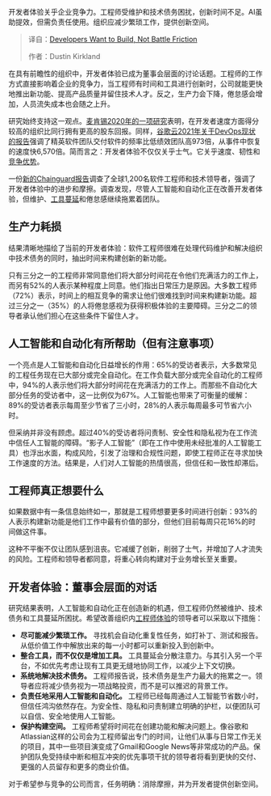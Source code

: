 
<!--
title: 开发者只想构建，而非内耗
cover: https://cdn.thenewstack.io/media/2025/10/e9c28b0b-build12.jpg
summary: 开发者体验关乎企业竞争力。工程师受维护和技术债务困扰，创新时间不足。AI虽助提效，但需负责任使用。组织应减少繁琐工作，提供创新空间。
-->

开发者体验关乎企业竞争力。工程师受维护和技术债务困扰，创新时间不足。AI虽助提效，但需负责任使用。组织应减少繁琐工作，提供创新空间。

> 译自：[Developers Want to Build, Not Battle Friction](https://thenewstack.io/developers-want-to-build-not-battle-friction/)
> 
> 作者：Dustin Kirkland

在具有前瞻性的组织中，开发者体验已成为董事会层面的讨论话题。工程师的工作方式直接影响着企业的竞争力，当工程师有时间和工具进行创新时，公司就能更快地推出新功能、提高产品质量并留住技术人才。反之，生产力会下降，倦怠感会增加，人员流失成本也会随之上升。

研究始终支持这一观点。[麦肯锡2020年的一项研究](https://www.mckinsey.com/industries/technology-media-and-telecommunications/our-insights/developer-velocity-how-software-excellence-fuels-business-performance)表明，在开发者速度方面得分较高的组织比同行拥有更高的股东回报。同样，[谷歌云2021年关于DevOps现状的报告](https://services.google.com/fh/files/misc/state-of-devops-2021.pdf)强调了精英软件团队交付软件的频率比低绩效团队高973倍，从事件中恢复的速度快6,570倍。简而言之：开发者体验不仅仅关乎士气。它关乎速度、韧性和[竞争优势](https://thenewstack.io/improving-developer-experience-drives-profitability/)。

一份[新的Chainguard报告](https://www.chainguard.dev/2026-engineering-reality-report)调查了全球1,200名软件工程师和技术领导者，强调了开发者体验中的进步和摩擦。调查发现，尽管人工智能和自动化正在改善开发者体验，但维护、[工具蔓延](https://thenewstack.io/developers-unhappy-with-tool-sprawl-lagging-data-long-waits/)和倦怠感继续拖累着团队。

## **生产力耗损**

结果清晰地描绘了当前的开发者体验：软件工程师很难在处理代码维护和解决组织中技术债务的同时，抽出时间来构建创新的新功能。

只有三分之一的工程师非常同意他们将大部分时间花在令他们充满活力的工作上，而另有52%的人表示某种程度上同意。他们指出日常压力是原因。大多数工程师（72%）表示，时间上的相互竞争的需求让他们很难找到时间来构建新功能。超过三分之一（35%）的人将倦怠感视为获得积极体验的主要障碍。三分之二的领导者承认他们担心在这些条件下留住人才。

## **人工智能和自动化有所帮助（但有注意事项）**

一个亮点是人工智能和自动化日益增长的作用：65%的受访者表示，大多数常见的工程任务现在已大部分或完全自动化。在工作负载大部分或完全自动化的工程师中，94%的人表示他们将大部分时间花在充满活力的工作上。而那些不自动化大部分任务的受访者中，这一比例仅为67%。人工智能也带来了可衡量的缓解：89%的受访者表示每周至少节省了三小时，28%的人表示每周最多可节省六小时。

但采纳并非没有顾虑。超过40%的受访者将问责制、安全性和隐私视为在工作流中信任人工智能的障碍。“影子人工智能”（即在工作中使用未经批准的人工智能工具）也浮出水面，构成风险，引发了治理和合规性问题，即使工程师正在寻求加快工作速度的方法。结果是，人们对人工智能的热情很高，但信任和一致性却滞后。

## **工程师真正想要什么**

如果数据中有一条信息始终如一，那就是工程师想要更多时间进行创新：93%的人表示构建新功能是他们工作中最有价值的部分，但他们目前每周只花16%的时间做这件事。

这种不平衡不仅让团队感到沮丧。它减缓了创新，削弱了士气，并增加了人才流失的风险。工程师和领导者都同意，将重心转向构建对于业务增长至关重要。

## **开发者体验：董事会层面的对话**

研究结果表明，人工智能和自动化正在创造新的机遇，但工程师仍然被维护、技术债务和工具蔓延所困扰。希望改善组织内[工程师体验](https://thenewstack.io/7-reasons-why-developer-experience-is-a-strategic-priority/)的领导者可以采取以下措施：

*   **尽可能减少繁琐工作。** 寻找机会自动化重复性任务，如打补丁、测试和报告。从低价值工作中解放出来的每一小时都可以重新投入到创新中。
*   **整合工具，而不仅仅是增加工具。** 工具蔓延会分散注意力。与其引入另一个平台，不如优先考虑让现有工具更无缝地协同工作，以减少上下文切换。
*   **系统地解决技术债务。** 工程师报告说，技术债务是生产力最大的拖累之一。领导者应将减少债务视为一项战略投资，而不是可以推迟的背景工作。
*   **负责任地采用人工智能和自动化。** 工程师已经每周通过人工智能节省数小时，但信任鸿沟依然存在。为安全性、隐私和问责制建立明确的护栏，以便团队可以自信、安全地使用人工智能。
*   **保护构建空间。** 工程师希望将时间花在创建功能和解决问题上。像谷歌和Atlassian这样的公司会为工程师留出专门的时间，让他们从事与日常工作无关的项目，其中一些项目演变成了Gmail和Google News等非常成功的产品。保护团队免受持续中断和相互冲突的优先事项干扰的领导者将看到更快的交付、更强的人员留存和更多的商业价值。

对于希望参与竞争的公司而言，任务明确：消除摩擦，并为开发者提供创新空间。